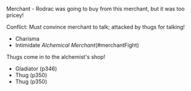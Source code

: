 Merchant - Rodrac was going to buy from this merchant, but it was too pricey!

Conflict: Must convince merchant to talk; attacked by thugs for talking!

- Charisma
- Intimidate
  _Alchemical Merchant_(#merchantFight)

Thugs come in to the alchemist's shop!

- Gladiator (p346)
- Thug (p350)
- Thug (p350)

